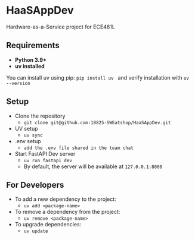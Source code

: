 
# HaaSAppDev  

Hardware-as-a-Service project for ECE461L

## Requirements
- **Python 3.9+** 
- **uv installed**  

You can install uv using pip:
```pip install uv ``` and verify installation with ```uv --version```

## Setup
- Clone the repository 
  - ```git clone git@github.com:18825-SWEatshop/HaaSAppDev.git```
- UV setup 
  - ```uv sync```
- .env setup 
  - ```add the .env file shared in the team chat```
- Start FastAPI Dev server
  - ```uv run fastapi dev```
  - By default, the server will be available at ```127.0.0.1:8000```

## For Developers 
- To add a new dependency to the project:
  - ```uv add <package-name>```
- To remove a dependency from the project:
  - ```uv remove <package-name>```
- To upgrade dependencies:
  - ```uv update```
